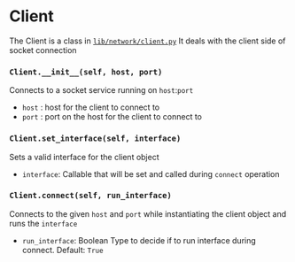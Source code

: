 # Client

The Client is a class in [`lib/network/client.py`](../src/lib/network/client.py)
It deals with the client side of socket connection

### `Client.__init__(self, host, port)`
Connects to a socket service running on `host`:`port`

* `host` : host for the client to connect to
* `port` : port on the host for the client to connect to 

### `Client.set_interface(self, interface)`
Sets a valid interface for the client object

* `interface`: Callable that will be set and called during `connect` operation

### `Client.connect(self, run_interface)`
Connects to the given `host` and `port` while instantiating the client object and runs the `interface`

* `run_interface`: Boolean Type to decide if to run interface during connect. Default: `True`